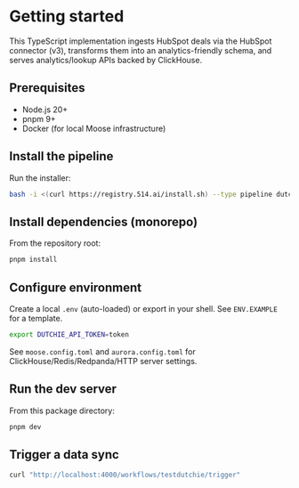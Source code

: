 # Getting started

This TypeScript implementation ingests HubSpot deals via the HubSpot connector (v3), transforms them into an analytics-friendly schema, and serves analytics/lookup APIs backed by ClickHouse.

## Prerequisites
- Node.js 20+
- pnpm 9+
- Docker (for local Moose infrastructure)

## Install the pipeline
Run the installer:

```bash
bash -i <(curl https://registry.514.ai/install.sh) --type pipeline dutchie-to-clickhouse v001 514-labs typescript open-api
```

## Install dependencies (monorepo)
From the repository root:

```bash
pnpm install
```

## Configure environment
Create a local `.env` (auto-loaded) or export in your shell. See `ENV.EXAMPLE` for a template.

```bash
export DUTCHIE_API_TOKEN=token
```

See `moose.config.toml` and `aurora.config.toml` for ClickHouse/Redis/Redpanda/HTTP server settings.

## Run the dev server
From this package directory:

```bash
pnpm dev
```

## Trigger a data sync
```bash
curl "http://localhost:4000/workflows/testdutchie/trigger"
```

